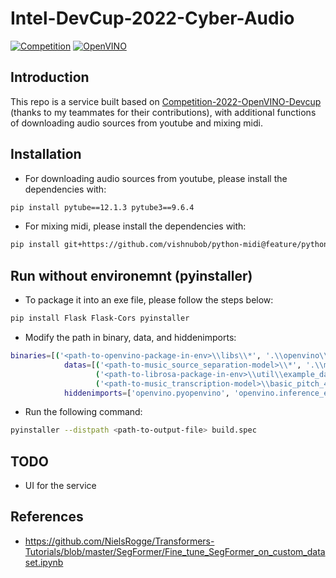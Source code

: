 # Intel-DevCup-2022-Cyber-Audio

[![Competition](https://img.shields.io/badge/Intel--DevCup-Competition-blue)](https://makerpro.cc/intel-devcup/)
[![OpenVINO](https://img.shields.io/badge/Intel-OpenVINO-blue)](https://www.intel.com/content/www/us/en/developer/tools/openvino-toolkit/overview.html)
## Introduction

This repo is a service built based on [Competition-2022-OpenVINO-Devcup](https://github.com/FanChiMao/Competition-2022-OpenVINO-Devcup) (thanks to my teammates for their contributions), with additional functions of downloading audio sources from youtube and mixing midi.

## Installation

 - For downloading audio sources from youtube, please install the dependencies with:
```sh
pip install pytube==12.1.3 pytube3==9.6.4
```

 - For mixing midi, please install the dependencies with:
 ```sh
pip install git+https://github.com/vishnubob/python-midi@feature/python3
```

## Run without environemnt (pyinstaller)

 - To package it into an exe file, please follow the steps below:
```sh
pip install Flask Flask-Cors pyinstaller
```

 - Modify the path in binary, data, and hiddenimports:
 ```sh
 binaries=[('<path-to-openvino-package-in-env>\\libs\\*', '.\\openvino\\libs')],
             datas=[('<path-to-music_source_separation-model>\\*', '.\\music_source_separation\\model'),
			        ('<path-to-librosa-package-in-env>\\util\\example_data\\*', '.\\librosa\\util\\example_data'),
					('<path-to-music_transcription-model>\\basic_pitch_43844_model.onnx', '.\\music_transcription')],
             hiddenimports=['openvino.pyopenvino', 'openvino.inference_engine.constants'],
 ```
 
 - Run the following command:
 ```sh
 pyinstaller --distpath <path-to-output-file> build.spec
 ```

## TODO
 - UI for the service

## References

+ https://github.com/NielsRogge/Transformers-Tutorials/blob/master/SegFormer/Fine_tune_SegFormer_on_custom_dataset.ipynb